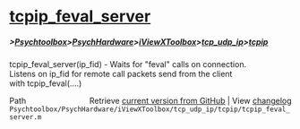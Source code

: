 # [tcpip_feval_server](tcpip_feval_server)
##### >[Psychtoolbox](Psychtoolbox)>[PsychHardware](PsychHardware)>[iViewXToolbox](iViewXToolbox)>[tcp_udp_ip](tcp_udp_ip)>[tcpip](tcpip)

tcpip\_feval\_server(ip\_fid)  - Waits for "feval" calls on connection.  
Listens on ip\_fid for remote call packets send from the client  
with   tcpip\_feval(....)  
  




<div class="code_header" style="text-align:right;">
  <span style="float:left;">Path&nbsp;&nbsp;</span> <span class="counter">Retrieve <a href=
  "https://raw.github.com/Psychtoolbox-3/Psychtoolbox-3/beta/Psychtoolbox/PsychHardware/iViewXToolbox/tcp_udp_ip/tcpip/tcpip_feval_server.m">current version from GitHub</a> | View <a href=
  "https://github.com/Psychtoolbox-3/Psychtoolbox-3/commits/beta/Psychtoolbox/PsychHardware/iViewXToolbox/tcp_udp_ip/tcpip/tcpip_feval_server.m">changelog</a></span>
</div>
<div class="code">
  <code>Psychtoolbox/PsychHardware/iViewXToolbox/tcp_udp_ip/tcpip/tcpip_feval_server.m</code>
</div>

